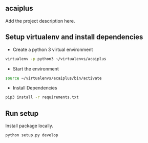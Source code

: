 ## acaiplus

Add the project description here.

## Setup virtualenv and install dependencies

* Create a python 3 virtual environment
```bash    
virtualenv -p python3 ~/virtualenvs/acaiplus
```

* Start the environment
```bash
source ~/virtualenvs/acaiplus/bin/activate
```

* Install Dependencies
```bash
pip3 install -r requirements.txt
```

## Run setup

Install package locally.

```bash 
python setup.py develop
```
